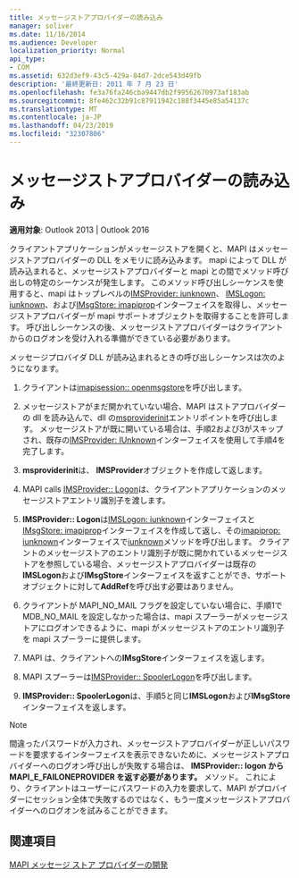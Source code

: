 ```yaml
---
title: メッセージストアプロバイダーの読み込み
manager: soliver
ms.date: 11/16/2014
ms.audience: Developer
localization_priority: Normal
api_type:
- COM
ms.assetid: 632d3ef9-43c5-429a-84d7-2dce543d49fb
description: '最終更新日: 2011 年 7 月 23 日'
ms.openlocfilehash: fe3a76fa246cba9447db2f99562670973af183ab
ms.sourcegitcommit: 8fe462c32b91c87911942c188f3445e85a54137c
ms.translationtype: MT
ms.contentlocale: ja-JP
ms.lasthandoff: 04/23/2019
ms.locfileid: "32307806"
---
```

# <a name="loading-message-store-providers"></a>メッセージストアプロバイダーの読み込み

  
  
**適用対象**: Outlook 2013 | Outlook 2016 
  
クライアントアプリケーションがメッセージストアを開くと、MAPI はメッセージストアプロバイダーの DLL をメモリに読み込みます。 mapi によって DLL が読み込まれると、メッセージストアプロバイダーと mapi との間でメソッド呼び出しの特定のシーケンスが発生します。 このメソッド呼び出しシーケンスを使用すると、mapi はトップレベルの[IMSProvider: iunknown](imsprovideriunknown.md)、 [IMSLogon: iunknown](imslogoniunknown.md)、および[IMsgStore: imapiprop](imsgstoreimapiprop.md)インターフェイスを取得し、メッセージストアプロバイダーが mapi サポートオブジェクトを取得することを許可します。 呼び出しシーケンスの後、メッセージストアプロバイダーはクライアントからのログオンを受け入れる準備ができている必要があります。 
  
メッセージプロバイダ DLL が読み込まれるときの呼び出しシーケンスは次のようになります。
  
1. クライアントは[imapisession:: openmsgstore](imapisession-openmsgstore.md)を呼び出します。
    
2. メッセージストアがまだ開かれていない場合、MAPI はストアプロバイダーの dll を読み込んで、dll の[msproviderinit](msproviderinit.md)エントリポイントを呼び出します。 メッセージストアが既に開いている場合は、手順2および3がスキップされ、既存の[IMSProvider: IUnknown](imsprovideriunknown.md)インターフェイスを使用して手順4を完了します。 
    
3. **msproviderinit**は、 **IMSProvider**オブジェクトを作成して返します。 
    
4. MAPI calls [IMSProvider:: Logon](imsprovider-logon.md)は、クライアントアプリケーションのメッセージストアエントリ識別子を渡します。
    
5. **IMSProvider:: Logon**は[IMSLogon: iunknown](imslogoniunknown.md)インターフェイスと[IMsgStore: imapiprop](imsgstoreimapiprop.md)インターフェイスを作成して返し、その[imapiprop: iunknown](imapisupportiunknown.md)インターフェイスで[iunknown](https://msdn.microsoft.com/library/b4316efd-73d4-4995-b898-8025a316ba63%28Office.15%29.aspx)メソッドを呼び出します。 クライアントのメッセージストアのエントリ識別子が既に開かれているメッセージストアを参照している場合、メッセージストアプロバイダーは既存の**IMSLogon**および**IMsgStore**インターフェイスを返すことができ、サポートオブジェクトに対して**AddRef**を呼び出す必要はありません。 
    
6. クライアントが MAPI_NO_MAIL フラグを設定していない場合に、手順1で MDB_NO_MAIL を設定しなかった場合は、mapi スプーラーがメッセージストアにログオンできるように、mapi がメッセージストアのエントリ識別子を mapi スプーラーに提供します。
    
7. MAPI は、クライアントへの**IMsgStore**インターフェイスを返します。 
    
8. MAPI スプーラーは[IMSProvider:: SpoolerLogon](imsprovider-spoolerlogon.md)を呼び出します。
    
9. **IMSProvider:: SpoolerLogon**は、手順5と同じ**IMSLogon**および**IMsgStore**インターフェイスを返します。 
    
> [!NOTE]
> 間違ったパスワードが入力され、メッセージストアプロバイダーが正しいパスワードを要求するインターフェイスを表示できないために、メッセージストアプロバイダーへのログオン呼び出しが失敗する場合は、 **IMSProvider:: logon から MAPI_E_FAILONEPROVIDER を返す必要があります。** メソッド。 これにより、クライアントはユーザーにパスワードの入力を要求して、MAPI がプロバイダーにセッション全体で失敗するのではなく、もう一度メッセージストアプロバイダーへのログオンを試みることができます。 
  
## <a name="see-also"></a>関連項目



[MAPI メッセージ ストア プロバイダーの開発](developing-a-mapi-message-store-provider.md)

